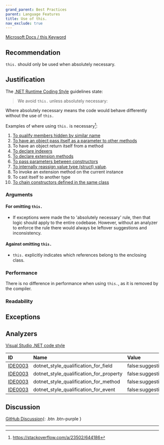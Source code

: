 ```yaml
---
grand_parent: Best Practices
parent: Language Features
title: Use of this.
nav_exclude: true
---
```


[Microsoft Docs / this Keyword](https://docs.microsoft.com/dotnet/csharp/language-reference/keywords/this)

## Recommendation

`this.` should only be used when absolutely necessary.

## Justification

The [.NET Runtime Coding Style](https://github.com/dotnet/runtime/blob/master/docs/coding-guidelines/coding-style.md) guidelines state:

> We avoid `this.` unless absolutely necessary:

Where absolutely necessary means the code would behave differently without the use of `this.`

Examples of where using `this.` is necessary[^1]:

 1. [To qualify members hidden by similar name][2]
 2. [To have an object pass itself as a parameter to other methods][3]
 3. To have an object return itself from a method
 4. [To declare indexers][4]
 5. [To declare extension methods][5]
 6. [To pass parameters between constructors][6]
 7. [To internally reassign value type (struct) value][7].
 8. To invoke an extension method on the current instance
 9. To cast itself to another type
 10. [To chain constructors defined in the same class][8]

  [2]: https://docs.microsoft.com/dotnet/csharp/language-reference/keywords/this
  [3]: https://docs.microsoft.com/dotnet/csharp/language-reference/keywords/this
  [4]: https://docs.microsoft.com/dotnet/csharp/programming-guide/indexers/index
  [5]: https://docs.microsoft.com/dotnet/csharp/programming-guide/classes-and-structs/extension-methods
  [6]: http://www.codeproject.com/Articles/7011/An-Intro-to-Constructors-in-C%29
  [7]: https://stackoverflow.com/questions/194484/whats-the-strangest-corner-case-youve-seen-in-c-or-net/1800162#1800162
  [8]: https://stackoverflow.com/questions/1814953/c-sharp-constructor-chaining-how-to-do-it

### Arguments

#### For omitting `this.`

* If exceptions were made the to 'absolutely necessary' rule, then that logic should apply to the entire codebase. However, without an analyzer to enforce the rule there would always be leftover suggestions and inconsistency.

#### Against omitting `this.`

* `this.` explicitly indicates which references belong to the enclosing class.

### Performance

There is no difference in performance when using `this.`, as it is removed by the compiler.

### Readability

## Exceptions

## Analyzers

[Visual Studio .NET code style](https://docs.microsoft.com/visualstudio/ide/editorconfig-language-conventions?#this-and-me)

| ID | Name | Value
|:-|:-|:-|
| [IDE0003][10] | dotnet_style_qualification_for_field | false:suggestion |
| [IDE0003][10] | dotnet_style_qualification_for_property | false:suggestion |
| [IDE0003][10] | dotnet_style_qualification_for_method | false:suggestion |
| [IDE0003][10] | dotnet_style_qualification_for_event | false:suggestion |

[10]: https://docs.microsoft.com/visualstudio/ide/editorconfig-language-conventions?#this-and-me

## Discussion

[GitHub Discussion](https://github.com/kmgallahan/Style-as-Code/issues/1){: .btn .btn-purple }

---

[^1]: https://stackoverflow.com/a/23502/644186
